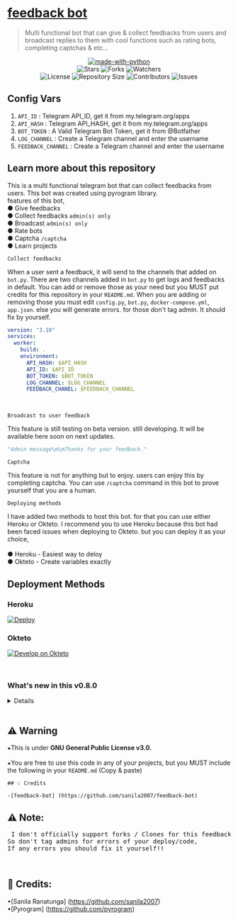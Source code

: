 
<h1 align= left><a href="https://t.me/sanilaassistant_bot">feedback bot</a> </h1>

> Multi functional bot that can give & collect feedbacks from users and broadcast replies to them with cool functions such as rating bots, completing captchas & etc...

    
<p align="center">
<a href="https://python.org"><img src="http://forthebadge.com/images/badges/made-with-python.svg" alt="made-with-python"></a>
<br>
    <img src="https://img.shields.io/github/stars/sanila2007/Sanila-Assistant-Bot?style=for-the-badge" alt="Stars">
    <img src="https://img.shields.io/github/forks/sanila2007/Sanila-Assistant-Bot?style=for-the-badge" alt="Forks">
    <img src="https://img.shields.io/github/watchers/sanila2007/Sanila-Assistant-Bot?style=for-the-badge" alt="Watchers"> 
<br>
    <img src="https://img.shields.io/github/license/sanila2007/Sanila-Assistant-Bot?style=for-the-badge" alt="License">
    <img src="https://img.shields.io/github/repo-size/sanila2007/Sanila-Assistant-Bot?style=for-the-badge" alt="Repository Size">
    <img src="https://img.shields.io/github/contributors/sanila2007/Sanila-Assistant-Bot?style=for-the-badge" alt="Contributors">
    <img src="https://img.shields.io/github/issues/sanila2007/Sanila-Assistant-Bot?style=for-the-badge" alt="Issues">
</p>  


## Config Vars
1. `API_ID` : Telegram API_ID, get it from my.telegram.org/apps
2. `API_HASH` : Telegram API_HASH, get it from my.telegram.org/apps
3. `BOT_TOKEN` : A Valid Telegram Bot Token, get it from @Botfather
4. `LOG_CHANNEL` : Create a Telegram channel and enter the username 
5. `FEEDBACK_CHANNEL` : Create a Telegram channel and enter the username

## Learn more about this repository

This is a multi functional telegram bot that can collect feedbacks from users. This bot was created using pyrogram library.<br>
features of this bot,<br>
       ● Give feedbacks<br>
       ● Collect feedbacks `admin(s) only`<br>
       ● Broadcast `admin(s) only`<br>
       ● Rate bots <br>
       ● Captcha `/captcha`<br>
       ● Learn projects<br>
       
`Collect feedbacks`<br>

When a user sent a feedback, it will send to the channels that added on `bot.py`. There are two channels added in `bot.py` to get 
logs and feedbacks in default. You can add or remove those as your need but you MUST put credits for this repository in your `README.md`. When you are adding or removing those you must edit `config.py`, `bot.py`, `docker-compose.yml`, `app.json`. else you will generate errors. for those don't tag admin. It should fix by yourself.<br>
```yml
version: "3.10"
services:
  worker:
    build: .
    environment:
      API_HASH: $API_HASH
      API_ID: $API_ID
      BOT_TOKEN: $BOT_TOKEN
      LOG_CHANNEL: $LOG_CHANNEL
      FEEDBACK_CHANEL: $FEEDBACK_CHANNEL
```
<br>

`Broadcast to user feedback`

This feature is still testing on beta version. still developing. It will be available here soon on next updates.<br>

```python
"Admin message\n\nThanks for your feedback."
```

`Captcha`

This feature is not for anything but to enjoy. users can enjoy this by completing captcha. You can use `/captcha` command in this bot to prove yourself that you are a human. 

`Deploying methods`

I have added two methods to host this bot. for that you can use either Heroku or Okteto. I recommend you to use Heroku because this bot had been faced issues when
deploying to Okteto. but you can deploy it as your choice,<br><br>
● Heroku - Easiest way to deloy<br>
● Okteto - Create variables exactly<br> 

  
## Deployment Methods

### Heroku

[![Deploy](https://www.herokucdn.com/deploy/button.svg)](https://heroku.com/deploy?template=https://github.com/sanila2007/Sanila-Assistant-Bot)
   
### Okteto

[![Develop on Okteto](https://okteto.com/develop-okteto.svg)](https://cloud.okteto.com)
     
<br>

### What's new in this v0.8.0
<details>

|   **Version**     |       **Release Notes**  |
| ---------------- | ---------------------------------------- |
| v0.7 |⁕Now you can't send feedbacks empty |
| | ⁕Removed unnecessary features |
| | ⁕Improved feedback centre |
| | ⁕Improved report bugs centre|
| | ⁕Improved contact section and added features |
| | ⁕Improved changelog section |
| | ⁕Improvements in repository |
| | ⁕Minor bugs fixes |
| v0.6 |  ⁕Improvements in Feedback Centre |
| |    ⁕Fixed major problem in Contact Centre |
| |  ⁕Fixed major problem in Feedback Centre |
| | ⁕Removed some commands |
| |  ⁕Minor bugs fixes |
| | ⁕Optimizations |
| v0.5 | ⁕100% works with Inline & Reply KeyboardButtons |
| |  ⁕Improved the feedback and bugs reporting section |
| |  ⁕Added ability to learn how bots works using images |
| | ⁕Added Help Centre |
| | ⁕Added learning centre |
| | ⁕Added Contact facility |
| | ⁕Optimization |
| | ⁕Minor bug fixes |
| v0.4 |  ⁕Added InlineKeyboardButtons |
| | ⁕ Added ReplyKeyboardButtons |
| | ⁕Optimizations and minor bug fixes |
| v0.3 |  ⁕Fixed errors in v0.2 |
| | ⁕Changed the welcome msg |
| | ⁕Optimizations and bug fixes |
| v0.2 |  ⁕Changed the interface much attractive |
| | ⁕What's new changed to Changelog |
| | ⁕Minor bugs fixes |
| v0.1 |  ⁕Added Some Commands |
| | ⁕Made much easier to use |
| | ⁕Improved Chat Facilities |
</details>   
<br>    
   
## ⚠️ Warning
 ⁕This is under <b>GNU General Public License v3.0.</b><br><br>
 ⁕You are free to use this code in any of your projects, but you MUST include the following in your `README.md` (Copy & paste)<br>

```
## 💡 Credits
 
-[feedback-bot] (https://github.com/sanila2007/feedback-bot)

```

## ⚠️ Note: <br>

<pre> I don't officially support forks / Clones for this feedback bot,
So don't tag admins for errors of your deploy/code, 
If any errors you should fix it yourself!!</pre>
<br>


 
## 💖 Credits: <br>
 •[Sanila Ranatunga] (https://github.com/sanila2007) <br>
 •[Pyrogram] (https://github.com/pyrogram) 
    
